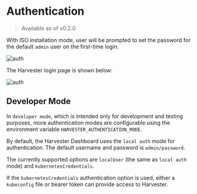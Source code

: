 # Authentication

>  Available as of v0.2.0

With ISO installation mode, user will be prompted to set the password for the default `admin` user on the first-time login.

![auth](./assets/first-log-in.png)


The Harvester login page is shown below:

![auth](./assets/authentication.png)



## Developer Mode
In `developer mode`, which is intended only for development and testing purposes, more authentication modes are configurable using the environment variable `HARVESTER_AUTHENTICATION_MODE`.

By default, the Harvester Dashboard uses the `local auth` mode for authentication. The default username and password is `admin/password`.

The currently supported options are `localUser` (the same as `local auth` mode) and `kubernetesCredentials`.

If the `kubernetesCredentials` authentication option is used, either a `kubeconfig` file or bearer token can provide access to Harvester.
